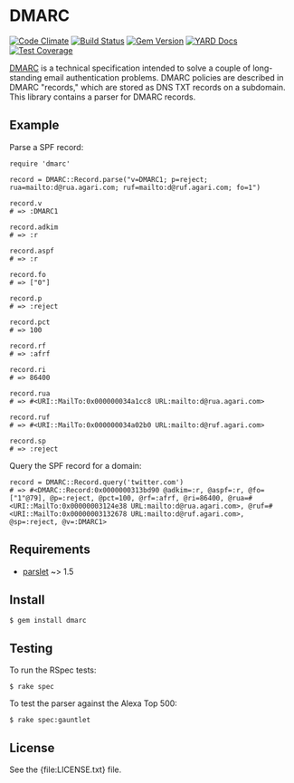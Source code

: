 # DMARC

[![Code Climate](https://codeclimate.com/github/trailofbits/dmarc.png)](https://codeclimate.com/github/trailofbits/dmarc) [![Build Status](https://travis-ci.org/trailofbits/dmarc.svg)](https://travis-ci.org/trailofbits/dmarc)
[![Gem Version](https://badge.fury.io/rb/dmarc.svg)](http://badge.fury.io/rb/dmarc)
[![YARD Docs](http://img.shields.io/badge/yard-docs-blue.svg)](http://rubydoc.info/gems/dmarc)
[![Test Coverage](https://codeclimate.com/github/trailofbits/dmarc/badges/coverage.svg)](https://codeclimate.com/github/trailofbits/dmarc)

[DMARC] is a technical specification intended to solve a couple of long-standing
email authentication problems. DMARC policies are described in DMARC "records," 
which are stored as DNS TXT records on a subdomain. This library contains a
parser for DMARC records.

## Example

Parse a SPF record:

    require 'dmarc'

    record = DMARC::Record.parse("v=DMARC1; p=reject; rua=mailto:d@rua.agari.com; ruf=mailto:d@ruf.agari.com; fo=1")

    record.v
    # => :DMARC1

    record.adkim
    # => :r

    record.aspf
    # => :r

    record.fo
    # => ["0"]

    record.p
    # => :reject

    record.pct
    # => 100

    record.rf
    # => :afrf

    record.ri
    # => 86400

    record.rua
    # => #<URI::MailTo:0x000000034a1cc8 URL:mailto:d@rua.agari.com>

    record.ruf
    # => #<URI::MailTo:0x000000034a02b0 URL:mailto:d@ruf.agari.com>

    record.sp
    # => :reject

Query the SPF record for a domain:

    record = DMARC::Record.query('twitter.com')
    # => #<DMARC::Record:0x0000000313bd90 @adkim=:r, @aspf=:r, @fo=["1"@79], @p=:reject, @pct=100, @rf=:afrf, @ri=86400, @rua=#<URI::MailTo:0x00000003124e38 URL:mailto:d@rua.agari.com>, @ruf=#<URI::MailTo:0x00000003132678 URL:mailto:d@ruf.agari.com>, @sp=:reject, @v=:DMARC1>

## Requirements

* [parslet] ~> 1.5

## Install

    $ gem install dmarc

## Testing

To run the RSpec tests:

    $ rake spec

To test the parser against the Alexa Top 500:

    $ rake spec:gauntlet

## License

See the {file:LICENSE.txt} file.

[DMARC]: http://tools.ietf.org/html/draft-kucherawy-dmarc-base-02
[parslet]: http://kschiess.github.io/parslet/
